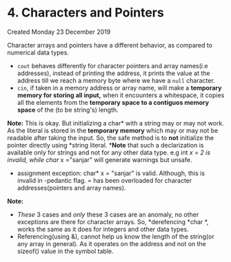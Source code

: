 # 4. Characters and Pointers
Created Monday 23 December 2019

Character arrays and pointers have a different behavior, as compared to numerical data types.

* `cout` behaves differently for character pointers and array names(i.e addresses), instead of printing the address, it prints the value at the address till we reach a memory byte where we have a `null` character.
* `cin`, if taken in a memory address or array name, will make a **temporary memory for storing all input,** when it encounters a whitespace, it copies all the elements from the **temporary space to a contiguos memory space** of the (to be string's) length.

**Note:** This is okay. But initializing a char* with a string may or may not work. As the literal is stored in the **temporary memory** which may or may not be readable after taking the input. So, the safe method is to **not** initialize the pointer directly using *string literal. ***Note** that such a declarization is available only for strings and not for any other data type. e.g int *x  = 2 is invalid, while char* x ="sanjar" will generate warnings but unsafe.

* assignment exception: char* x = "sanjar" is valid. Although, this is invalid in -pedantic flag. = has been overloaded for character addresses(pointers and array names).


**Note:**
* *These* 3 cases and *only* these 3 cases are an anomaly, no other exceptions are there for character arrays. So, *derefencing *char *, works the same as it does for integers and other data types.
* Referencing(using &), cannot help us know the length of the string(or any array in general). As it operates on the address and not on the sizeof() value in the symbol table.


